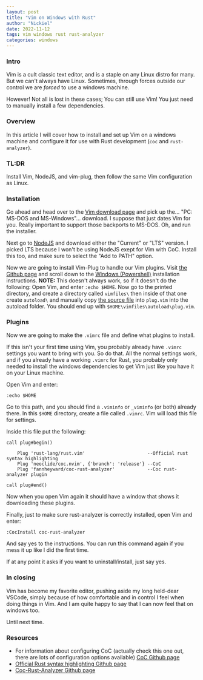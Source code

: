 ```yaml
---
layout: post
title: "Vim on Windows with Rust"
author: "Nickiel"
date: 2022-11-12
tags: vim windows rust rust-analyzer
categories: windows
---
```

### Intro
Vim is a cult classic text editor, and is a staple on any Linux distro for many. But we can't always have Linux. Sometimes, through forces outside our control we are *forced* to use a windows machine. 

However! Not all is lost in these cases; You can still use Vim! You just need to manually install a few dependencies.

### Overview
In this article I will cover how to install and set up Vim on a windows machine and configure it for use with Rust development (`coc` and `rust-analyzer`).

### TL:DR
Install Vim, NodeJS, and vim-plug, then follow the same Vim configuration as Linux.

### Installation
Go ahead and head over to the [Vim download page](https://www.vim.org/download.php) and pick up the... "PC: MS-DOS and MS-Windows"... download. I suppose that just dates Vim for you. Really important to support those backports to MS-DOS. Oh, and run the installer. 

Next go to [NodeJS](https://nodejs.org/en/) and download either the "Current" or "LTS" version. I picked LTS because I won't be using NodeJS exept for Vim with CoC. Install this too, and make sure to select the "Add to PATH" option.

Now we are going to install Vim-Plug to handle our Vim plugins. Visit [the Github page](https://github.com/junegunn/vim-plug) and scroll down to the [Windows (Powershell)](https://github.com/junegunn/vim-plug#windows-powershell-1) installation instructions. 
**NOTE:** This doesn't always work, so if it doesn't do the following: Open Vim, and enter `:echo $HOME`. Now go to the printed directory, and create a directory called `vimfiles\` then inside of that one create `autoload\` and manually copy [the source file](https://raw.githubusercontent.com/junegunn/vim-plug/master/plug.vim) into `plug.vim` into the autoload folder. You should end up with `$HOME\vimfiles\autoload\plug.vim`.

### Plugins
Now we are going to make the `.vimrc` file and define what plugins to install. 

If this isn't your first time using Vim, you probably already have `.vimrc` settings you want to bring with you. So do that. All the normal settings work, and if you already have a working `.vimrc` for Rust, you probably only needed to install the windows dependencies to get Vim just like you have it on your Linux machine.

Open Vim and enter:
```VIM
:echo $HOME
```
Go to this path, and you should find a `.viminfo` or `_viminfo` (or both) already there. In this `$HOME` directory, create a file called `.vimrc`. Vim will load this file for settings.

Inside this file put the following:
```Vim
call plug#begin()

    Plug 'rust-lang/rust.vim'                       --Official rust syntax highlighting
    Plug 'neoclide/coc.nvim', {'branch': 'release'} --CoC   
    Plug 'fannheyward/coc-rust-analyzer'            --Coc rust-analyzer plugin

call plug#end()
```

Now when you open Vim again it should have a window that shows it downloading these plugins. 

Finally, just to make sure rust-analyzer is correctly installed, open Vim and enter:
```Vim
:CocInstall coc-rust-analyzer
```
And say yes to the instructions. You can run this command again if you mess it up like I did the first time.

If at any point it asks if you want to uninstall/install, just say yes.

### In closing
Vim has become my favorite editor, pushing aside my long held-dear VSCode, simply because of how comfortable and in control I feel when doing things in Vim. And I am quite happy to say that I can now feel that on windows too.

Until next time.

### Resources
- For information about configuring CoC (actually check this one out, there are lots of configuration options available) [CoC Github page](https://github.com/neoclide/coc.nvim/)
- [Official Rust syntax highlighting Github page](https://github.com/rust-lang/rust.vim)
- [Coc-Rust-Analyzer Github page](https://github.com/fannheyward/coc-rust-analyzer)

